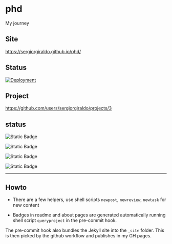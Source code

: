 # phd

My journey

## Site

https://sergiorgiraldo.github.io/phd/

## Status

[![Deployment](https://github.com/sergiorgiraldo/phd/actions/workflows/jekyll.yml/badge.svg)](https://github.com/sergiorgiraldo/phd/actions/workflows/jekyll.yml)

## Project

https://github.com/users/sergiorgiraldo/projects/3 

## status

![Static Badge](https://img.shields.io/badge/Backlog-2-red?style=for-the-badge)

![Static Badge](https://img.shields.io/badge/Prioritized-1-yellow?style=for-the-badge)

![Static Badge](https://img.shields.io/badge/Doing-1-green?style=for-the-badge)

![Static Badge](https://img.shields.io/badge/Done-2-blue?style=for-the-badge)

---

## Howto

- There are a few helpers, use shell scripts `newpost`, `newreview`, `newtask` for new content

- Badges in readme and about pages are generated automatically running shell script `queryproject` in the pre-commit hook. 

The pre-commit hook also bundles the Jekyll site into the `_site` folder. This is then picked by the github workflow and publishes in my GH pages.
